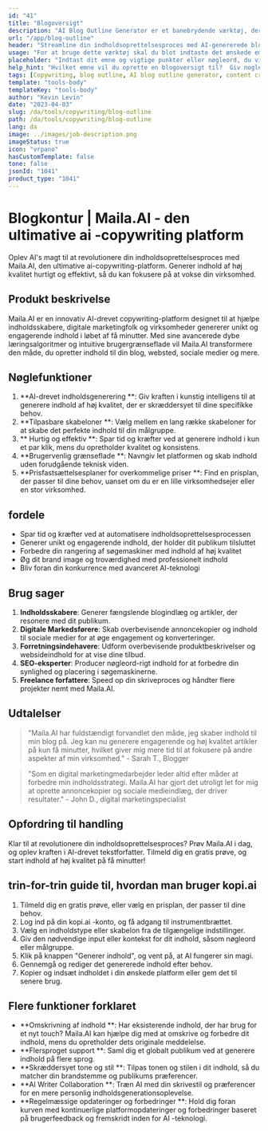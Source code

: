 ```yaml
---
id: "41"
title: "Blogoversigt"
description: "AI Blog Outline Generator er et banebrydende værktøj, der udnytter kunstig intelligens for at skabe velstrukturerede og organiserede blogkonturer.  Dette kraftfulde værktøj hjælper dig med at spare tid og kræfter ved at generere klare konturer baseret på dit valgte emne eller nøgleord, hvilket gør det lettere at planlægge og udvikle engagerende blogindhold."
url: "/app/blog-outline"
header: "Streamline din indholdsoprettelsesproces med AI-genererede blogkonturer."
usage: "For at bruge dette værktøj skal du blot indtaste det ønskede emne, nøgleord eller nøglepunkter.  Denne AI-drevne generator opretter derefter en omfattende og velstruktureret blogoversigt baseret på dit input."
placeholder: "Indtast dit emne og vigtige punkter eller nøgleord, du vil medtage i konturen, for eksempel: \ n \ n Emne: Fordelene ved yoga \ n \ n nøglepunkter: \ n \ n1.  Forbedrer fleksibilitet \ n2.  Forbedrer mentalt fokus \ n3.  Reducerer stress \ n \ n nøgleord: yoga, fleksibilitet, mental fokus, stressreduktion"
help_hint: "Hvilket emne vil du oprette en blogoversigt til?  Giv nogle nøgleord eller nøglepunkter relateret til emnet, og vores AI genererer en velstruktureret blogoversigt baseret på dit input.  Det anbefales at liste de vigtigste punkter, du vil dække i blogindlægget."
tags: [Copywriting, blog outline, AI blog outline generator, content creation]
template: "tools-body"
templateKey: "tools-body"
author: "Kevin Levin"
date: "2023-04-03"
slug: /da/tools/copywriting/blog-outline
path: /da/tools/copywriting/blog-outline
lang: da
image: ../images/job-description.png
imageStatus: true
icon: "vrpano"
hasCustomTemplate: false
tone: false
jsonId: "1041"
product_type: "1041"
---
```


# Blogkontur | Maila.AI - den ultimative ai -copywriting platform

Oplev AI's magt til at revolutionere din indholdsoprettelsesproces med Maila.AI, den ultimative ai-copywriting-platform. Generer indhold af høj kvalitet hurtigt og effektivt, så du kan fokusere på at vokse din virksomhed.

## Produkt beskrivelse

Maila.AI er en innovativ AI-drevet copywriting-platform designet til at hjælpe indholdsskabere, digitale marketingfolk og virksomheder genererer unikt og engagerende indhold i løbet af få minutter. Med sine avancerede dybe læringsalgoritmer og intuitive brugergrænseflade vil Maila.AI transformere den måde, du opretter indhold til din blog, websted, sociale medier og mere.

## Nøglefunktioner

1. **AI-drevet indholdsgenerering **: Giv kraften i kunstig intelligens til at generere indhold af høj kvalitet, der er skræddersyet til dine specifikke behov.
2. **Tilpasbare skabeloner **: Vælg mellem en lang række skabeloner for at skabe det perfekte indhold til din målgruppe.
3. ** Hurtig og effektiv **: Spar tid og kræfter ved at generere indhold i kun et par klik, mens du opretholder kvalitet og konsistens.
4. **Brugervenlig grænseflade **: Navngiv let platformen og skab indhold uden forudgående teknisk viden.
5. **Prisfastsættelsesplaner for overkommelige priser **: Find en prisplan, der passer til dine behov, uanset om du er en lille virksomhedsejer eller en stor virksomhed.

## fordele

- Spar tid og kræfter ved at automatisere indholdsoprettelsesprocessen
- Generer unikt og engagerende indhold, der holder dit publikum tilsluttet
- Forbedre din rangering af søgemaskiner med indhold af høj kvalitet
- Øg dit brand image og troværdighed med professionelt indhold
- Bliv foran din konkurrence med avanceret AI-teknologi

## Brug sager

1. **Indholdsskabere**: Generer fængslende blogindlæg og artikler, der resonere med dit publikum.
2. **Digitale Markedsførere**: Skab overbevisende annoncekopier og indhold til sociale medier for at øge engagement og konverteringer.
3. **Forretningsindehavere**: Udform overbevisende produktbeskrivelser og websideindhold for at vise dine tilbud.
4. **SEO-eksperter**: Producer nøgleord-rigt indhold for at forbedre din synlighed og placering i søgemaskinerne.
5. **Freelance forfattere**: Speed op din skriveproces og håndter flere projekter nemt med Maila.AI.

## Udtalelser

> "Maila.AI har fuldstændigt forvandlet den måde, jeg skaber indhold til min blog på. Jeg kan nu generere engagerende og høj kvalitet artikler på kun få minutter, hvilket giver mig mere tid til at fokusere på andre aspekter af min virksomhed." - Sarah T., Blogger

> "Som en digital marketingmedarbejder leder altid efter måder at forbedre min indholdsstrategi. Maila.AI har gjort det utroligt let for mig at oprette annoncekopier og sociale medieindlæg, der driver resultater." - John D., digital marketingspecialist

## Opfordring til handling

Klar til at revolutionere din indholdsoprettelsesproces? Prøv Maila.AI i dag, og oplev kraften i AI-drevet tekstforfatter. Tilmeld dig en gratis prøve, og start indhold af høj kvalitet på få minutter!

## trin-for-trin guide til, hvordan man bruger kopi.ai

1. Tilmeld dig en gratis prøve, eller vælg en prisplan, der passer til dine behov.
2. Log ind på din kopi.ai -konto, og få adgang til instrumentbrættet.
3. Vælg en indholdstype eller skabelon fra de tilgængelige indstillinger.
4. Giv den nødvendige input eller kontekst for dit indhold, såsom nøgleord eller målgruppe.
5. Klik på knappen "Generer indhold", og vent på, at AI fungerer sin magi.
6. Gennemgå og rediger det genererede indhold efter behov.
7. Kopier og indsæt indholdet i din ønskede platform eller gem det til senere brug.

## Flere funktioner forklaret

- **Omskrivning af indhold **: Har eksisterende indhold, der har brug for et nyt touch? Maila.AI kan hjælpe dig med at omskrive og forbedre dit indhold, mens du opretholder dets originale meddelelse.
- **Flersproget support **: Saml dig et globalt publikum ved at generere indhold på flere sprog.
- **Skræddersyet tone og stil **: Tilpas tonen og stilen i dit indhold, så du matcher din brandstemme og publikums præferencer.
- **AI Writer Collaboration **: Træn AI med din skrivestil og præferencer for en mere personlig indholdsgenerationsoplevelse.
- **Regelmæssige opdateringer og forbedringer **: Hold dig foran kurven med kontinuerlige platformopdateringer og forbedringer baseret på brugerfeedback og fremskridt inden for AI -teknologi.
